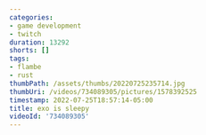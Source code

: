 ```yaml
---
categories:
- game development
- twitch
duration: 13292
shorts: []
tags:
- flambe
- rust
thumbPath: /assets/thumbs/20220725235714.jpg
thumbUri: /videos/734089305/pictures/1578392525
timestamp: 2022-07-25T18:57:14-05:00
title: exo is sleepy
videoId: '734089305'
---
```

